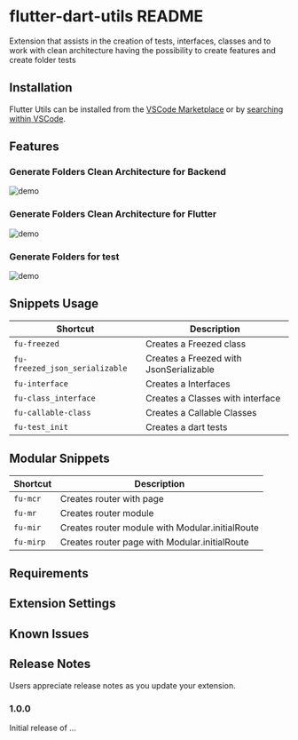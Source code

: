 # flutter-dart-utils README

Extension that assists in the creation of tests, interfaces, classes and to work with clean architecture having the possibility to create features and create folder tests

## Installation
Flutter Utils can be installed from the [VSCode Marketplace](https://marketplace.visualstudio.com/items?itemName=RodrigoRahman.flutter-dart-utils) or by [searching within VSCode](https://code.visualstudio.com/docs/editor/extension-gallery#_search-for-an-extension).

## Features

### Generate Folders Clean Architecture for Backend
![demo](https://raw.githubusercontent.com/rodrigorahman/flutter-dart-utils-vscode/master/clean-example.gif)

### Generate Folders Clean Architecture for Flutter
![demo](https://raw.githubusercontent.com/rodrigorahman/flutter-dart-utils-vscode/master/clean_generate_flutter.gif)

### Generate Folders for test
![demo](https://raw.githubusercontent.com/rodrigorahman/flutter-dart-utils-vscode/master/generate_folder_test_flutter.gif)

## Snippets Usage

| Shortcut                         | Description                                          |
| -------------------------------- | ---------------------------------------------------- |
| `fu-freezed`                     | Creates a Freezed class                              |
| `fu-freezed_json_serializable`   | Creates a Freezed with JsonSerializable              |
| `fu-interface`                   | Creates a Interfaces                                 |
| `fu-class_interface`             | Creates a Classes with interface                     |
| `fu-callable-class`              | Creates a Callable Classes                           |
| `fu-test_init`                   | Creates a dart tests                                 |

## Modular Snippets

| Shortcut                         | Description                                          |
| -------------------------------- | ---------------------------------------------------- |
| `fu-mcr`                         | Creates router with page                             |
| `fu-mr`                          | Creates router module                                |
| `fu-mir`                         | Creates router module with Modular.initialRoute      |
| `fu-mirp`                        | Creates router page with Modular.initialRoute        |


## Requirements


## Extension Settings


## Known Issues


## Release Notes

Users appreciate release notes as you update your extension.

### 1.0.0

Initial release of ...

